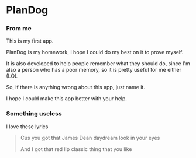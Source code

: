 # PlanDog
### From me
This is my first app.

PlanDog is my homework, I hope I could do my best on it to prove myself.

It is also developed to help people remember what they should do, since I'm also a person who has a poor memory, so it is pretty useful for me either (LOL

So, if there is anything wrong about this app, just name it.

I hope I could make this app better with your help.

### Something useless
I love these lyrics
>Cus you got that James Dean daydream look in your eyes
>
>And I got that red lip classic thing that you like
